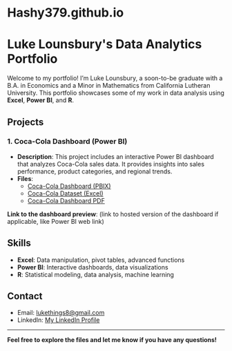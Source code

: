 # Hashy379.github.io
# Luke Lounsbury's Data Analytics Portfolio

Welcome to my portfolio! I’m Luke Lounsbury, a soon-to-be graduate with a B.A. in Economics and a Minor in Mathematics from California Lutheran University. This portfolio showcases some of my work in data analysis using **Excel**, **Power BI**, and **R**.

## Projects

### 1. **Coca-Cola Dashboard (Power BI)**
   - **Description**: This project includes an interactive Power BI dashboard that analyzes Coca-Cola sales data. It provides insights into sales performance, product categories, and regional trends.
   - **Files**: 
     - [Coca-Cola Dashboard (PBIX)](https://github.com/Hashy379/Hashy379.github.io/raw/refs/heads/main/Coca-Cola%20Dashboard.pbix)
     - [Coca-Cola Dataset (Excel)](path-to-excel-file)
     - [Coca-Cola Dashboard PDF](path-to-pdf)
   
   **Link to the dashboard preview**: (link to hosted version of the dashboard if applicable, like Power BI web link)

## Skills
- **Excel**: Data manipulation, pivot tables, advanced functions
- **Power BI**: Interactive dashboards, data visualizations
- **R**: Statistical modeling, data analysis, machine learning

## Contact
- Email: [lukethings8@gmail.com](mailto:lukethings8@gmail.com)
- LinkedIn: [My LinkedIn Profile](https://www.linkedin.com/in/luke-lounsbury-1b69b4262/)

---

**Feel free to explore the files and let me know if you have any questions!**

